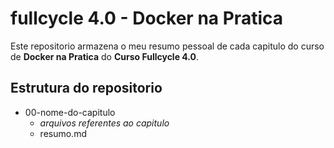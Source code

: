 # fullcycle 4.0 - Docker na Pratica
Este repositorio armazena o meu resumo pessoal de cada capitulo do curso de **Docker na Pratica** do **Curso Fullcycle 4.0**.

## Estrutura do repositorio

- 00-nome-do-capitulo
    - *arquivos referentes ao capitulo*
    - resumo.md
